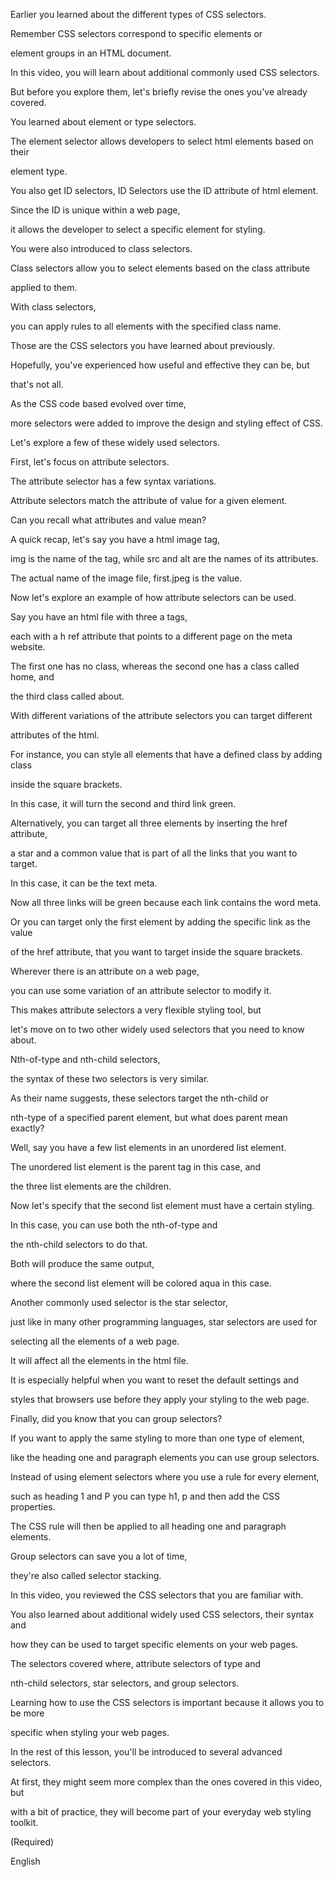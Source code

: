 Earlier you learned about the different types of CSS selectors. 

Remember CSS selectors correspond to specific elements or 

element groups in an HTML document. 

In this video, you will learn about additional commonly used CSS selectors. 

But before you explore them, let's briefly revise the ones you've already covered. 

You learned about element or type selectors. 

The element selector allows developers to select html elements based on their 

element type. 

You also get ID selectors, ID Selectors use the ID attribute of html element. 

Since the ID is unique within a web page, 

it allows the developer to select a specific element for styling. 

You were also introduced to class selectors. 

Class selectors allow you to select elements based on the class attribute 

applied to them. 

With class selectors, 

you can apply rules to all elements with the specified class name. 

Those are the CSS selectors you have learned about previously. 

Hopefully, you've experienced how useful and effective they can be, but 

that's not all. 

As the CSS code based evolved over time, 

more selectors were added to improve the design and styling effect of CSS. 

Let's explore a few of these widely used selectors. 

First, let's focus on attribute selectors. 

The attribute selector has a few syntax variations. 

Attribute selectors match the attribute of value for a given element. 

Can you recall what attributes and value mean? 

A quick recap, let's say you have a html image tag, 

img is the name of the tag, while src and alt are the names of its attributes. 

The actual name of the image file, first.jpeg is the value. 

Now let's explore an example of how attribute selectors can be used. 

Say you have an html file with three a tags, 

each with a h ref attribute that points to a different page on the meta website. 

The first one has no class, whereas the second one has a class called home, and 

the third class called about. 

With different variations of the attribute selectors you can target different 

attributes of the html. 

For instance, you can style all elements that have a defined class by adding class 

inside the square brackets. 

In this case, it will turn the second and third link green. 

Alternatively, you can target all three elements by inserting the href attribute, 

a star and a common value that is part of all the links that you want to target. 

In this case, it can be the text meta. 

Now all three links will be green because each link contains the word meta. 

Or you can target only the first element by adding the specific link as the value 

of the href attribute, that you want to target inside the square brackets. 

Wherever there is an attribute on a web page, 

you can use some variation of an attribute selector to modify it. 

This makes attribute selectors a very flexible styling tool, but 

let's move on to two other widely used selectors that you need to know about. 

Nth-of-type and nth-child selectors, 

the syntax of these two selectors is very similar. 

As their name suggests, these selectors target the nth-child or 

nth-type of a specified parent element, but what does parent mean exactly? 

Well, say you have a few list elements in an unordered list element. 

The unordered list element is the parent tag in this case, and 

the three list elements are the children. 

Now let's specify that the second list element must have a certain styling. 

In this case, you can use both the nth-of-type and 

the nth-child selectors to do that. 

Both will produce the same output, 

where the second list element will be colored aqua in this case. 

Another commonly used selector is the star selector, 

just like in many other programming languages, star selectors are used for 

selecting all the elements of a web page. 

It will affect all the elements in the html file. 

It is especially helpful when you want to reset the default settings and 

styles that browsers use before they apply your styling to the web page. 

Finally, did you know that you can group selectors? 

If you want to apply the same styling to more than one type of element, 

like the heading one and paragraph elements you can use group selectors. 

Instead of using element selectors where you use a rule for every element, 

such as heading 1 and P you can type h1, p and then add the CSS properties. 

The CSS rule will then be applied to all heading one and paragraph elements. 

Group selectors can save you a lot of time, 

they're also called selector stacking. 

In this video, you reviewed the CSS selectors that you are familiar with. 

You also learned about additional widely used CSS selectors, their syntax and 

how they can be used to target specific elements on your web pages. 

The selectors covered where, attribute selectors of type and 

nth-child selectors, star selectors, and group selectors. 

Learning how to use the CSS selectors is important because it allows you to be more 

specific when styling your web pages. 

In the rest of this lesson, you'll be introduced to several advanced selectors. 

At first, they might seem more complex than the ones covered in this video, but 

with a bit of practice, they will become part of your everyday web styling toolkit.

(Required)

English

​